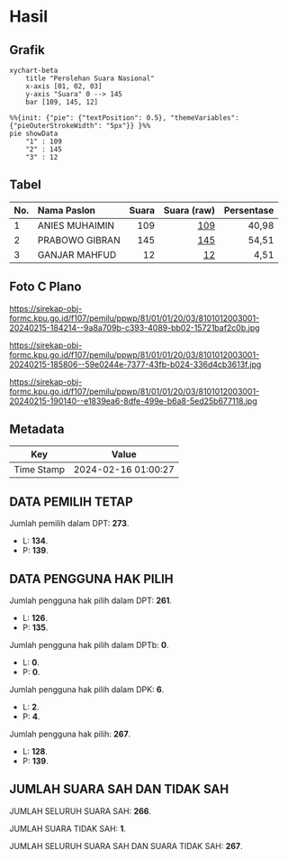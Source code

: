 # Hasil

## Grafik

```mermaid
xychart-beta
    title "Perolehan Suara Nasional"
    x-axis [01, 02, 03]
    y-axis "Suara" 0 --> 145
    bar [109, 145, 12]
```

```mermaid
%%{init: {"pie": {"textPosition": 0.5}, "themeVariables": {"pieOuterStrokeWidth": "5px"}} }%%
pie showData
    "1" : 109
    "2" : 145
    "3" : 12
```

## Tabel

| No. | Nama Paslon    | Suara | Suara (raw) | Persentase |
|:--- |:-------------- | -----:| -----------:| ----------:|
| 1   | ANIES MUHAIMIN | 109   | [109][p-1]  | 40,98      |
| 2   | PRABOWO GIBRAN | 145   | [145][p-2]  | 54,51      |
| 3   | GANJAR MAHFUD  | 12    | [12][p-3]   | 4,51       |


[p-1]: https://github.com/gigit-pemilu/pemilu-2024/blob/main/pilpres/hitung-suara/sub/81-maluku/sub/01-maluku-tengah/sub/01-amahai/sub/2003-rutah/sub/001-tps/sub/paslon-1.txt
[p-2]: https://github.com/gigit-pemilu/pemilu-2024/blob/main/pilpres/hitung-suara/sub/81-maluku/sub/01-maluku-tengah/sub/01-amahai/sub/2003-rutah/sub/001-tps/sub/paslon-2.txt
[p-3]: https://github.com/gigit-pemilu/pemilu-2024/blob/main/pilpres/hitung-suara/sub/81-maluku/sub/01-maluku-tengah/sub/01-amahai/sub/2003-rutah/sub/001-tps/sub/paslon-3.txt

## Foto C Plano

https://sirekap-obj-formc.kpu.go.id/f107/pemilu/ppwp/81/01/01/20/03/8101012003001-20240215-184214--9a8a709b-c393-4089-bb02-15721baf2c0b.jpg

https://sirekap-obj-formc.kpu.go.id/f107/pemilu/ppwp/81/01/01/20/03/8101012003001-20240215-185806--59e0244e-7377-43fb-b024-336d4cb3613f.jpg

https://sirekap-obj-formc.kpu.go.id/f107/pemilu/ppwp/81/01/01/20/03/8101012003001-20240215-190140--e1839ea6-8dfe-499e-b6a8-5ed25b677118.jpg


## Metadata

| Key        | Value               |
| ---------- | ------------------- |
| Time Stamp | 2024-02-16 01:00:27 |


## DATA PEMILIH TETAP

Jumlah pemilih dalam DPT: **273**.
 * L: **134**.
 * P: **139**.

## DATA PENGGUNA HAK PILIH

Jumlah pengguna hak pilih dalam DPT: **261**.
 * L: **126**.
 * P: **135**.

Jumlah pengguna hak pilih dalam DPTb: **0**.
 * L: **0**.
 * P: **0**.

Jumlah pengguna hak pilih dalam DPK: **6**.
 * L: **2**.
 * P: **4**.

Jumlah pengguna hak pilih: **267**.
 * L: **128**.
 * P: **139**.

## JUMLAH SUARA SAH DAN TIDAK SAH

JUMLAH SELURUH SUARA SAH: **266**.

JUMLAH SUARA TIDAK SAH: **1**.

JUMLAH SELURUH SUARA SAH DAN SUARA TIDAK SAH: **267**.


